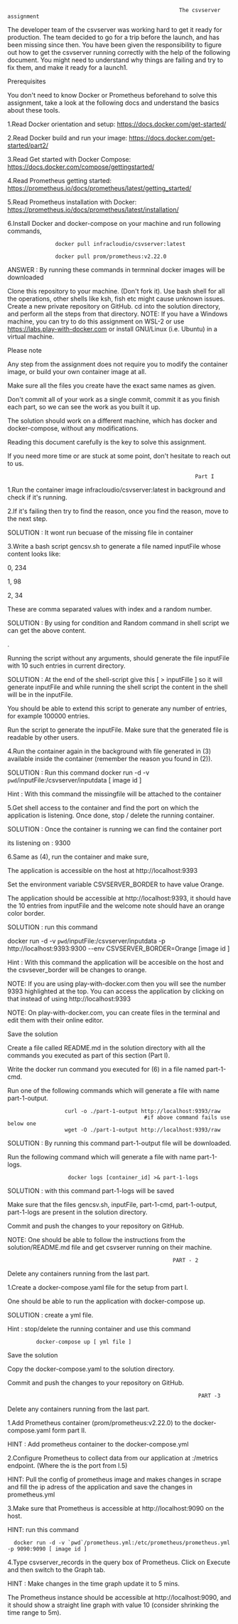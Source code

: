 




                                                          The csvserver assignment

The developer team of the csvserver was working hard to get it ready for production. The team decided to go for a trip before the launch, and has been missing since then. You have been given the responsibility to figure out how to get the csvserver running correctly with the help of the following document. You might need to understand why things are failing and try to fix them, and make it ready for a launch1.

Prerequisites

You don't need to know Docker or Prometheus beforehand to solve this assignment, take a look at the following docs and understand the basics about these tools.

1.Read Docker orientation and setup: https://docs.docker.com/get-started/

2.Read Docker build and run your image: https://docs.docker.com/get-started/part2/

3.Read Get started with Docker Compose: https://docs.docker.com/compose/gettingstarted/

4.Read Prometheus getting started: https://prometheus.io/docs/prometheus/latest/getting_started/

5.Read Prometheus installation with Docker: https://prometheus.io/docs/prometheus/latest/installation/

6.Install Docker and docker-compose on your machine and run following commands,

                   docker pull infracloudio/csvserver:latest

                   docker pull prom/prometheus:v2.22.0

ANSWER : By running these commands in termninal docker images will be downloaded


Clone this repository to your machine. (Don't fork it).
Use bash shell for all the operations, other shells like ksh, fish etc might cause unknown issues.
Create a new private repository on GitHub.
cd into the solution directory, and perform all the steps from that directory.
NOTE: If you have a Windows machine, you can try to do this assignment on WSL-2 or use https://labs.play-with-docker.com or install GNU/Linux (i.e. Ubuntu) in a virtual machine.

Please note

Any step from the assignment does not require you to modify the container image, or build your own container image at all.

Make sure all the files you create have the exact same names as given.

Don't commit all of your work as a single commit, commit it as you finish each part, so we can see the work as you built it up.

The solution should work on a different machine, which has docker and docker-compose, without any modifications.

Reading this document carefully is the key to solve this assignment.

If you need more time or are stuck at some point, don't hesitate to reach out to us.



                                                               Part I


1.Run the container image infracloudio/csvserver:latest in background and check if it's running.




2.If it's failing then try to find the reason, once you find the reason, move to the next step.




SOLUTION : It wont run becuase of the missing file in container






3.Write a bash script gencsv.sh to generate a file named inputFile whose content looks like:

 0, 234

 1, 98

 2, 34


These are comma separated values with index and a random number.





SOLUTION : By using for condition and Random command in shell script we can get the above content.









.





Running the script without any arguments, should generate the file inputFile with 10 such entries in current directory.




SOLUTION : At the end of the shell-script give this [ > inputFille ] so it will generate inputFile and while running the shell script the content in the shell will be in the inputFile.








You should be able to extend this script to generate any number of entries, for example 100000 entries.





Run the script to generate the inputFile. Make sure that the generated file is readable by other users.





4.Run the container again in the background with file generated in (3) available inside the container (remember the reason you found in (2)).



SOLUTION : 
Run this command
docker run -d -v `pwd`/inputFile:/csvserver/inputdata [ image id ]

Hint : With this command the missingfile will be attached to the container




5.Get shell access to the container and find the port on which the application is listening. Once done, stop / delete the running container.



SOLUTION : Once the container is running we can find the container port 

its listening on : 9300




6.Same as (4), run the container and make sure,



The application is accessible on the host at http://localhost:9393



Set the environment variable CSVSERVER_BORDER to have value Orange.


The application should be accessible at http://localhost:9393, it should have the 10 entries from inputFile and the welcome note should have an orange color border.



 SOLUTION :
 run this command 

 docker run -d -v `pwd`/inputFile:/csvserver/inputdata -p http://localhost:9393:9300 --env CSVSERVER_BORDER=Orange [image id ]

 Hint : With this command the application will be accesible on the host and the csvsever_border  will be changes to orange.


NOTE: If you are using play-with-docker.com then you will see the number 9393 highlighted at the top. You can access the application by clicking on that instead of using http://localhost:9393



NOTE: On play-with-docker.com, you can create files in the terminal and edit them with their online editor.



Save the solution


Create a file called README.md in the solution directory with all the commands you executed as part of this section (Part I).


Write the docker run command you executed for (6) in a file named part-1-cmd.


Run one of the following commands which will generate a file with name part-1-output.


                      curl -o ./part-1-output http://localhost:9393/raw
											   #if above command fails use below one
                      wget -O ./part-1-output http://localhost:9393/raw

SOLUTION : By running this command part-1-output file will be downloaded.


Run the following command which will generate a file with name part-1-logs.


                       docker logs [container_id] >& part-1-logs

SOLUTION : with this command part-1-logs will be saved



Make sure that the files gencsv.sh, inputFile, part-1-cmd, part-1-output, part-1-logs are present in the solution directory.


Commit and push the changes to your repository on GitHub.



NOTE: One should be able to follow the instructions from the solution/README.md file and get csvserver running on their machine.


                                                        PART - 2





Delete any containers running from the last part.





1.Create a docker-compose.yaml file for the setup from part I.




One should be able to run the application with docker-compose up.


SOLUTION : create a yml file.

Hint : stop/delete the running container and use this command

             docker-compose up [ yml file ]




Save the solution


Copy the docker-compose.yaml to the solution directory.


Commit and push the changes to your repository on GitHub.




                                                                PART -3


Delete any containers running from the last part.



1.Add Prometheus container (prom/prometheus:v2.22.0) to the docker-compose.yaml form part II.

HINT : Add prometheus container to the docker-compose.yml



2.Configure Prometheus to collect data from our application at <application>:<port>/metrics endpoint. (Where the <port> is the port from I.5)
	
HINT: Pull the config of prometheus image and makes changes in scrape and fill the ip adress of the application and save the changes in prometheus.yml
	
	
	
3.Make sure that Prometheus is accessible at http://localhost:9090 on the host.
	
HINT: run this command
	
	  docker run -d -v `pwd`/prometheus.yml:/etc/prometheus/prometheus.yml -p 9090:9090 [ image id ]
	
	
4.Type csvserver_records in the query box of Prometheus. Click on Execute and then switch to the Graph tab.
	
	
HINT : Make changes in the time graph update it to 5 mins.
	
	
The Prometheus instance should be accessible at http://localhost:9090, and it should show a straight line graph with value 10 (consider shrinking the time range to 5m).
